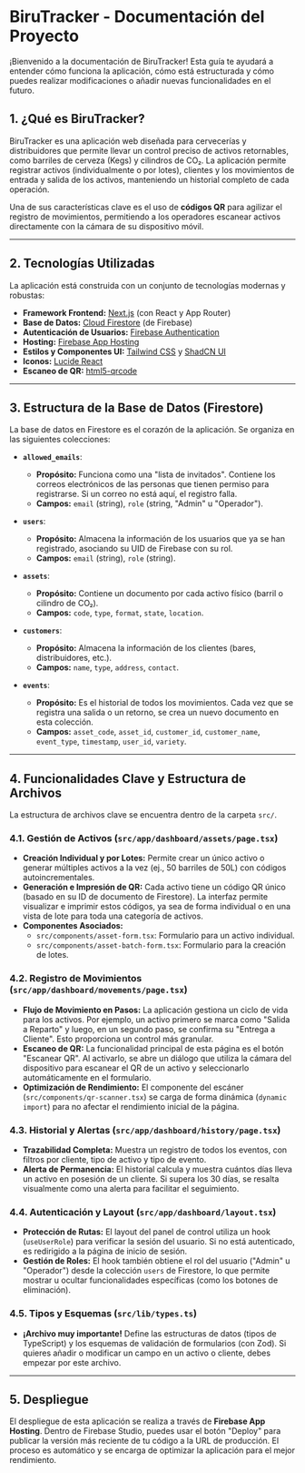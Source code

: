 # BiruTracker - Documentación del Proyecto

¡Bienvenido a la documentación de BiruTracker! Esta guía te ayudará a entender cómo funciona la aplicación, cómo está estructurada y cómo puedes realizar modificaciones o añadir nuevas funcionalidades en el futuro.

## 1. ¿Qué es BiruTracker?

BiruTracker es una aplicación web diseñada para cervecerías y distribuidores que permite llevar un control preciso de activos retornables, como barriles de cerveza (Kegs) y cilindros de CO₂. La aplicación permite registrar activos (individualmente o por lotes), clientes y los movimientos de entrada y salida de los activos, manteniendo un historial completo de cada operación.

Una de sus características clave es el uso de **códigos QR** para agilizar el registro de movimientos, permitiendo a los operadores escanear activos directamente con la cámara de su dispositivo móvil.

---

## 2. Tecnologías Utilizadas

La aplicación está construida con un conjunto de tecnologías modernas y robustas:

- **Framework Frontend:** [Next.js](https://nextjs.org/) (con React y App Router)
- **Base de Datos:** [Cloud Firestore](https://firebase.google.com/docs/firestore) (de Firebase)
- **Autenticación de Usuarios:** [Firebase Authentication](https://firebase.google.com/docs/auth)
- **Hosting:** [Firebase App Hosting](https://firebase.google.com/docs/hosting)
- **Estilos y Componentes UI:** [Tailwind CSS](https://tailwindcss.com/) y [ShadCN UI](https://ui.shadcn.com/)
- **Iconos:** [Lucide React](https://lucide.dev/)
- **Escaneo de QR:** [html5-qrcode](https://github.com/mebjas/html5-qrcode)

---

## 3. Estructura de la Base de Datos (Firestore)

La base de datos en Firestore es el corazón de la aplicación. Se organiza en las siguientes colecciones:

- **`allowed_emails`**:
  - **Propósito:** Funciona como una "lista de invitados". Contiene los correos electrónicos de las personas que tienen permiso para registrarse. Si un correo no está aquí, el registro falla.
  - **Campos:** `email` (string), `role` (string, "Admin" u "Operador").

- **`users`**:
  - **Propósito:** Almacena la información de los usuarios que ya se han registrado, asociando su UID de Firebase con su rol.
  - **Campos:** `email` (string), `role` (string).

- **`assets`**:
  - **Propósito:** Contiene un documento por cada activo físico (barril o cilindro de CO₂).
  - **Campos:** `code`, `type`, `format`, `state`, `location`.

- **`customers`**:
  - **Propósito:** Almacena la información de los clientes (bares, distribuidores, etc.).
  - **Campos:** `name`, `type`, `address`, `contact`.

- **`events`**:
  - **Propósito:** Es el historial de todos los movimientos. Cada vez que se registra una salida o un retorno, se crea un nuevo documento en esta colección.
  - **Campos:** `asset_code`, `asset_id`, `customer_id`, `customer_name`, `event_type`, `timestamp`, `user_id`, `variety`.

---

## 4. Funcionalidades Clave y Estructura de Archivos

La estructura de archivos clave se encuentra dentro de la carpeta `src/`.

### 4.1. Gestión de Activos (`src/app/dashboard/assets/page.tsx`)

- **Creación Individual y por Lotes:** Permite crear un único activo o generar múltiples activos a la vez (ej., 50 barriles de 50L) con códigos autoincrementales.
- **Generación e Impresión de QR:** Cada activo tiene un código QR único (basado en su ID de documento de Firestore). La interfaz permite visualizar e imprimir estos códigos, ya sea de forma individual o en una vista de lote para toda una categoría de activos.
- **Componentes Asociados:**
  - `src/components/asset-form.tsx`: Formulario para un activo individual.
  - `src/components/asset-batch-form.tsx`: Formulario para la creación de lotes.

### 4.2. Registro de Movimientos (`src/app/dashboard/movements/page.tsx`)

- **Flujo de Movimiento en Pasos:** La aplicación gestiona un ciclo de vida para los activos. Por ejemplo, un activo primero se marca como "Salida a Reparto" y luego, en un segundo paso, se confirma su "Entrega a Cliente". Esto proporciona un control más granular.
- **Escaneo de QR:** La funcionalidad principal de esta página es el botón "Escanear QR". Al activarlo, se abre un diálogo que utiliza la cámara del dispositivo para escanear el QR de un activo y seleccionarlo automáticamente en el formulario.
- **Optimización de Rendimiento:** El componente del escáner (`src/components/qr-scanner.tsx`) se carga de forma dinámica (`dynamic import`) para no afectar el rendimiento inicial de la página.

### 4.3. Historial y Alertas (`src/app/dashboard/history/page.tsx`)

- **Trazabilidad Completa:** Muestra un registro de todos los eventos, con filtros por cliente, tipo de activo y tipo de evento.
- **Alerta de Permanencia:** El historial calcula y muestra cuántos días lleva un activo en posesión de un cliente. Si supera los 30 días, se resalta visualmente como una alerta para facilitar el seguimiento.

### 4.4. Autenticación y Layout (`src/app/dashboard/layout.tsx`)

- **Protección de Rutas:** El layout del panel de control utiliza un hook (`useUserRole`) para verificar la sesión del usuario. Si no está autenticado, es redirigido a la página de inicio de sesión.
- **Gestión de Roles:** El hook también obtiene el rol del usuario ("Admin" u "Operador") desde la colección `users` de Firestore, lo que permite mostrar u ocultar funcionalidades específicas (como los botones de eliminación).

### 4.5. Tipos y Esquemas (`src/lib/types.ts`)

- **¡Archivo muy importante!** Define las estructuras de datos (tipos de TypeScript) y los esquemas de validación de formularios (con Zod). Si quieres añadir o modificar un campo en un activo o cliente, debes empezar por este archivo.

---

## 5. Despliegue

El despliegue de esta aplicación se realiza a través de **Firebase App Hosting**. Dentro de Firebase Studio, puedes usar el botón "Deploy" para publicar la versión más reciente de tu código a la URL de producción. El proceso es automático y se encarga de optimizar la aplicación para el mejor rendimiento.